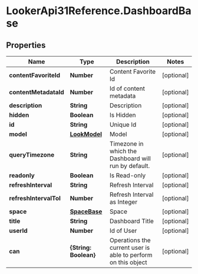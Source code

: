 # LookerApi31Reference.DashboardBase

## Properties
Name | Type | Description | Notes
------------ | ------------- | ------------- | -------------
**contentFavoriteId** | **Number** | Content Favorite Id | [optional] 
**contentMetadataId** | **Number** | Id of content metadata | [optional] 
**description** | **String** | Description | [optional] 
**hidden** | **Boolean** | Is Hidden | [optional] 
**id** | **String** | Unique Id | [optional] 
**model** | [**LookModel**](LookModel.md) | Model | [optional] 
**queryTimezone** | **String** | Timezone in which the Dashboard will run by default. | [optional] 
**readonly** | **Boolean** | Is Read-only | [optional] 
**refreshInterval** | **String** | Refresh Interval | [optional] 
**refreshIntervalToI** | **Number** | Refresh Interval as Integer | [optional] 
**space** | [**SpaceBase**](SpaceBase.md) | Space | [optional] 
**title** | **String** | Dashboard Title | [optional] 
**userId** | **Number** | Id of User | [optional] 
**can** | **{String: Boolean}** | Operations the current user is able to perform on this object | [optional] 


